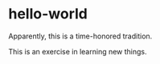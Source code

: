 # hello-world
Apparently, this is a time-honored tradition.

This is an exercise in learning new things.
